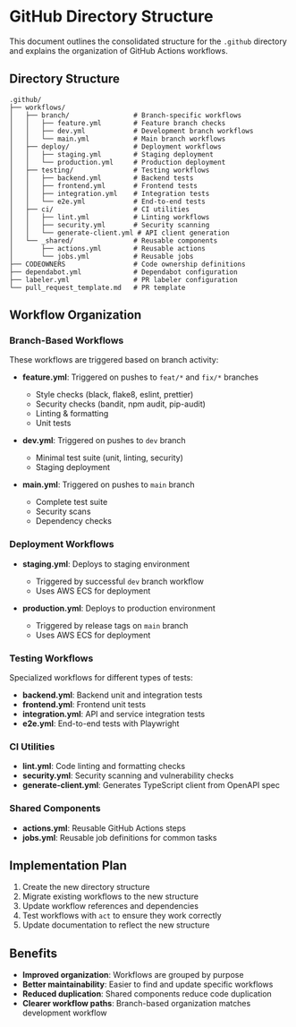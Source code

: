 # GitHub Directory Structure

This document outlines the consolidated structure for the `.github` directory and explains the organization of GitHub Actions workflows.

## Directory Structure

```
.github/
├── workflows/
│   ├── branch/                # Branch-specific workflows
│   │   ├── feature.yml        # Feature branch checks
│   │   ├── dev.yml            # Development branch workflows
│   │   └── main.yml           # Main branch workflows
│   ├── deploy/                # Deployment workflows
│   │   ├── staging.yml        # Staging deployment
│   │   └── production.yml     # Production deployment
│   ├── testing/               # Testing workflows
│   │   ├── backend.yml        # Backend tests
│   │   ├── frontend.yml       # Frontend tests
│   │   ├── integration.yml    # Integration tests
│   │   └── e2e.yml            # End-to-end tests
│   ├── ci/                    # CI utilities
│   │   ├── lint.yml           # Linting workflows
│   │   ├── security.yml       # Security scanning
│   │   └── generate-client.yml # API client generation
│   └── _shared/               # Reusable components
│       ├── actions.yml        # Reusable actions
│       └── jobs.yml           # Reusable jobs
├── CODEOWNERS                 # Code ownership definitions
├── dependabot.yml             # Dependabot configuration
├── labeler.yml                # PR labeler configuration
└── pull_request_template.md   # PR template
```

## Workflow Organization

### Branch-Based Workflows

These workflows are triggered based on branch activity:

- **feature.yml**: Triggered on pushes to `feat/*` and `fix/*` branches
  - Style checks (black, flake8, eslint, prettier)
  - Security checks (bandit, npm audit, pip-audit)
  - Linting & formatting
  - Unit tests

- **dev.yml**: Triggered on pushes to `dev` branch
  - Minimal test suite (unit, linting, security)
  - Staging deployment

- **main.yml**: Triggered on pushes to `main` branch
  - Complete test suite
  - Security scans
  - Dependency checks

### Deployment Workflows

- **staging.yml**: Deploys to staging environment
  - Triggered by successful `dev` branch workflow
  - Uses AWS ECS for deployment

- **production.yml**: Deploys to production environment
  - Triggered by release tags on `main` branch
  - Uses AWS ECS for deployment

### Testing Workflows

Specialized workflows for different types of tests:

- **backend.yml**: Backend unit and integration tests
- **frontend.yml**: Frontend unit tests
- **integration.yml**: API and service integration tests
- **e2e.yml**: End-to-end tests with Playwright

### CI Utilities

- **lint.yml**: Code linting and formatting checks
- **security.yml**: Security scanning and vulnerability checks
- **generate-client.yml**: Generates TypeScript client from OpenAPI spec

### Shared Components

- **actions.yml**: Reusable GitHub Actions steps
- **jobs.yml**: Reusable job definitions for common tasks

## Implementation Plan

1. Create the new directory structure
2. Migrate existing workflows to the new structure
3. Update workflow references and dependencies
4. Test workflows with `act` to ensure they work correctly
5. Update documentation to reflect the new structure

## Benefits

- **Improved organization**: Workflows are grouped by purpose
- **Better maintainability**: Easier to find and update specific workflows
- **Reduced duplication**: Shared components reduce code duplication
- **Clearer workflow paths**: Branch-based organization matches development workflow
